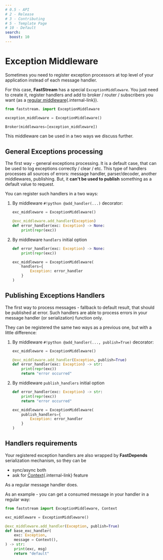 ```yaml
---
# 0.5 - API
# 2 - Release
# 3 - Contributing
# 5 - Template Page
# 10 - Default
search:
  boost: 10
---
```


# Exception Middleware

Sometimes you need to register exception processors at top level of your application instead of each message handler.

For this case, **FastStream** has a special `ExceptionMiddleware`. You just need to create it, register handlers and add to broker / router / subscribers you want (as a [regular middleware](index.md){.internal-link}).

```python linenums="1"
from faststream. import ExceptionMiddleware

exception_middleware = ExceptionMiddleware()

Broker(middlewares=[exception_middleware])
```

This middleware can be used in a two ways we discuss further.

## General Exceptions processing

The first way - general exceptions processing. It is a default case, that can be used to log exceptions correctly / clear / etc. This type of handlers processes all sources of errors: message handler, parser/decoder, another middlewares, publishing. But, it **can't be used to publish** something as a default value to request.

You can register such handlers in a two ways:

1. By middleware `#!python @add_handler(...)` decorator:
    ```python linenums="1" hl_lines="3"
    exc_middleware = ExceptionMiddleware()

    @exc_middleware.add_handler(Exception)
    def error_handler(exc: Exception) -> None:
        print(repr(exc))
    ```

2. By middleware `handlers` initial option
    ```python  linenums="1" hl_lines="5-7"
    def error_handler(exc: Exception) -> None:
        print(repr(exc))

    exc_middleware = ExceptionMiddleware(
        handlers={
            Exception: error_handler
        }
    )
    ```

## Publishing Exceptions Handlers

The first way to process messages - fallback to default result, that should be published at error. Such handlers are able to process errors in your message handler (or serialization) function only.

They can be registered the same two ways as a previous one, but with a little difference:

1. By middleware `#!python @add_handler(..., publish=True)` decorator:
    ```python linenums="1" hl_lines="3"
    exc_middleware = ExceptionMiddleware()

    @exc_middleware.add_handler(Exception, publish=True)
    def error_handler(exc: Exception) -> str:
        print(repr(exc))
        return "error occurred"
    ```

2. By middleware `publish_handlers` initial option
    ```python  linenums="1" hl_lines="6-8"
    def error_handler(exc: Exception) -> str:
        print(repr(exc))
        return "error occurred"

    exc_middleware = ExceptionMiddleware(
        publish_handlers={
            Exception: error_handler
        }
    )
    ```

## Handlers requirements

Your registered exception handlers are also wrapped by **FastDepends** serialization mechanism, so they can be

* sync/async both
* ask for [Context](../context/index.md){.internal-link} feature

As a regular message handler does.

As an example - you can get a consumed message in your handler in a regular way:

```python linenums="1" hl_lines="8"
from faststream import ExceptionMiddleware, Context

exc_middleware = ExceptionMiddleware()

@exc_middleware.add_handler(Exception, publish=True)
def base_exc_handler(
    exc: Exception,
    message = Context(),
) -> str:
    print(exc, msg)
    return "default"
```